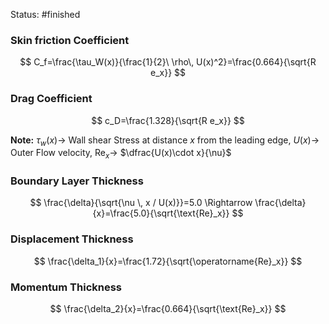 Status: #finished 
### Skin friction Coefficient

$$
C_f=\frac{\tau_W(x)}{\frac{1}{2}\ \rho\, U(x)^2}=\frac{0.664}{\sqrt{R e_x}}
$$

### Drag Coefficient

$$
c_D=\frac{1.328}{\sqrt{R e_x}}
$$

**Note:** $\tau_w(x)\rightarrow$ Wall shear Stress at distance $x$ from the leading edge, $U(x)\rightarrow$ Outer Flow velocity,  $\text{Re}_x\rightarrow$ $\dfrac{U(x)\cdot x}{\nu}$   
### Boundary Layer Thickness

$$
\frac{\delta}{\sqrt{\nu \, x / U(x)}}=5.0 
 \Rightarrow
\frac{\delta}{x}=\frac{5.0}{\sqrt{\text{Re}_x}}
$$

### Displacement Thickness

$$
\frac{\delta_1}{x}=\frac{1.72}{\sqrt{\operatorname{Re}_x}}
$$

### Momentum Thickness

$$
\frac{\delta_2}{x}=\frac{0.664}{\sqrt{\text{Re}_x}}
$$


